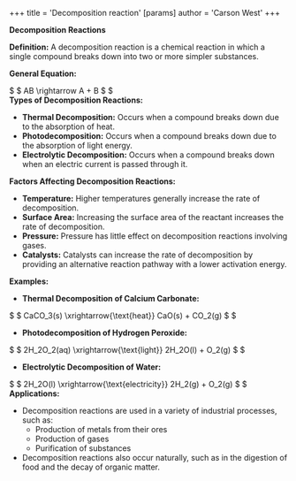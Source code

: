 +++
 title = 'Decomposition reaction'
[params]
	author = 'Carson West'
+++

**Decomposition Reactions**

**Definition:** A decomposition reaction is a chemical reaction in which a single compound breaks down into two or more simpler substances.

**General Equation:**

 $  $ AB \rightarrow A + B $  $  
**Types of Decomposition Reactions:**

* **Thermal Decomposition:** Occurs when a compound breaks down due to the absorption of heat.
* **Photodecomposition:** Occurs when a compound breaks down due to the absorption of light energy.
* **Electrolytic Decomposition:** Occurs when a compound breaks down when an electric current is passed through it.

**Factors Affecting Decomposition Reactions:**

* **Temperature:** Higher temperatures generally increase the rate of decomposition.
* **Surface Area:** Increasing the surface area of the reactant increases the rate of decomposition.
* **Pressure:** Pressure has little effect on decomposition reactions involving gases.
* **Catalysts:** Catalysts can increase the rate of decomposition by providing an alternative reaction pathway with a lower activation energy.

**Examples:**

* **Thermal Decomposition of Calcium Carbonate:**

 $  $ CaCO_3(s) \xrightarrow{\text{heat}} CaO(s) + CO_2(g) $  $  
* **Photodecomposition of Hydrogen Peroxide:**

 $  $ 2H_2O_2(aq) \xrightarrow{\text{light}} 2H_2O(l) + O_2(g) $  $  
* **Electrolytic Decomposition of Water:**

 $  $ 2H_2O(l) \xrightarrow{\text{electricity}} 2H_2(g) + O_2(g) $  $  
**Applications:**

* Decomposition reactions are used in a variety of industrial processes, such as:
    * Production of metals from their ores
    * Production of gases
    * Purification of substances
* Decomposition reactions also occur naturally, such as in the digestion of food and the decay of organic matter.